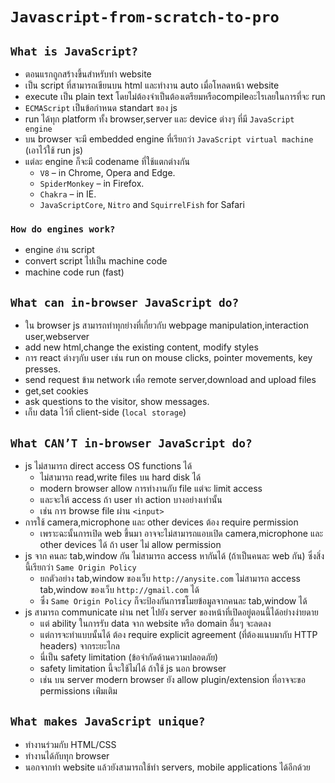 # `Javascript-from-scratch-to-pro`

## `What is JavaScript?`

- ตอนแรกถูกสร้างขึ้นสำหรับทำ website
- เป็น script ที่สามารถเขียนบน html และทำงาน auto เมื่อโหลดหน้า website
- execute เป็น plain text โดยไม่ต้องจำเป็นต้องเตรียมหรือcompileอะไรเลยในการที่จะ run
- `ECMAScript` เป็นข้อกำหนด standart ของ js
- run ได้ทุก platform ทั้ง browser,server และ device ต่างๆ ที่มี `JavaScript engine`
- บน browser จะมี embedded engine ที่เรียกว่า `JavaScript virtual machine` (เอาไว้ใช้ run js)
- แต่ละ engine ก็จะมี codename ที่ใช้แตกต่างกัน
  - `V8` – in Chrome, Opera and Edge.
  - `SpiderMonkey` – in Firefox.
  - `Chakra` – in IE.
  - `JavaScriptCore`, `Nitro` and `SquirrelFish` for Safari

### `How do engines work?`

- engine อ่าน script
- convert script ไปเป็น machine code
- machine code run (fast)

## `What can in-browser JavaScript do?`

- ใน browser js สามารถทำทุกย่างที่เกี่ยวกับ webpage manipulation,interaction user,webserver
- add new html,change the existing content, modify styles
- การ react ต่างๆกับ user เช่น run on mouse clicks, pointer movements, key presses.
- send request ข้าม network เพื่อ remote server,download and upload files
- get,set cookies
- ask questions to the visitor, show messages.
- เก็บ data ไว้ที่ client-side (`local storage`)

## `What CAN’T in-browser JavaScript do?`

- js ไม่สามารถ direct access OS functions ได้
  - ไม่สามารถ read,write files บน hard disk ได้
  - modern browser allow การทำงานกับ file แต่จะ limit access
  - และจะให้ access ถ้า user ทำ action บางอย่างเท่านั้น
  - เช่น การ browse file ผ่าน `<input>`
- การใช้ camera,microphone และ other devices ต้อง require permission
  - เพราะฉะนั้นการเปิด web ขึ้นมา อาจจะไม่สามารถแอบเปิด camera,microphone และ other devices ได้ ถ้า user ไม่ allow permission
- js จาก คนละ tab,window กัน ไม่สามารถ access หากันได้ (ถ้าเป็นคนละ web กัน) ซึ่งสิ่งนี้เรียกว่า `Same Origin Policy`
  - ยกตัวอย่าง tab,window ของเว็บ `http://anysite.com` ไม่สามารถ access tab,window ของเว็บ `http://gmail.com` ได้
  - ซึ่ง `Same Origin Policy` ก็จะป้องกันการขโมยข้อมูลจากคนละ tab,window ได้
- js สามารถ communicate ผ่าน net ไปยัง server ของหน้าที่เปิดอยู่ตอนนี้ได้อย่างง่ายดาย
  - แต่ ability ในการรับ data จาก website หรือ domain อื่นๆ จะลดลง
  - แต่การจะทำแบบนั้นได้ ต้อง require explicit agreement (ที่ต้องแนบมากับ HTTP headers) จากระยะไกล
  - นี่เป็น safety limitation (ข้อจำกัดด้านความปลอดภัย)
  - safety limitation นี้จะใช้ไม่ได้ ถ้าใช้ js นอก browser
  - เช่น บน server modern browser ยัง allow plugin/extension ที่อาจจะขอ permissions เพ่ิมเติม

## `What makes JavaScript unique?`

- ทำงานร่วมกับ HTML/CSS
- ทำงานได้กับทุก browser
- นอกจากทำ website แล้วยังสามารถใช้ทำ servers, mobile applications ได้อีกด้วย
